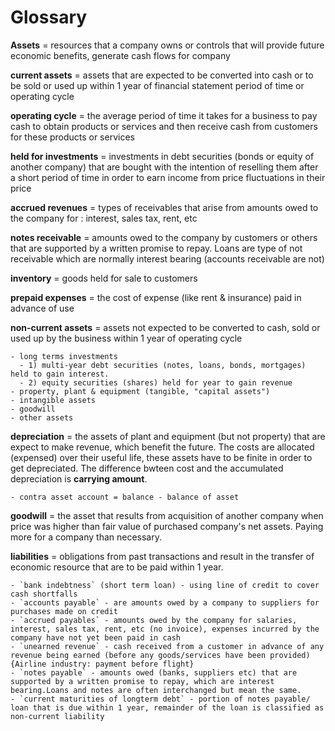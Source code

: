 
# Glossary


**Assets** = resources that a company owns or controls that will provide future economic benefits, generate cash flows for company

**current assets** = assets that are expected to be converted into cash or to be sold or used up within 1 year of financial statement period of time or operating cycle

**operating cycle** = the average period of time it takes for a business to pay cash to obtain products or services and then receive cash from customers for these products or services

**held for investments** = investments in debt securities (bonds or equity of another company) that are bought with the intention of reselling them after a short period of time in order to earn income from price fluctuations in their price

**accrued revenues** = types of receivables that arise from amounts owed to the company for : interest, sales tax, rent, etc 

**notes receivable** = amounts owed to the company by customers or others that are supported by a written promise to repay. Loans are type of not receivable which are normally interest bearing (accounts receivable are not)

**inventory** = goods held for sale to customers

**prepaid expenses** = the cost of expense (like rent & insurance) paid in advance of use 

**non-current assets** = assets not expected to be converted to cash, sold or used up by the business within 1 year of operating cycle

    - long terms investments 
      - 1) multi-year debt securities (notes, loans, bonds, mortgages) held to gain interest. 
      - 2) equity securities (shares) held for year to gain revenue
    - property, plant & equipment (tangible, "capital assets")
    - intangible assets
    - goodwill
    - other assets


**depreciation** = the assets of plant and equipment (but not property) that are expect to make revenue, which benefit the future. The costs are allocated (expensed) over their useful life, these assets have to be finite in order to get depreciated. The difference bwteen cost and the accumulated depreciation is **carrying amount**.

    - contra asset account = balance - balance of asset


**goodwill** = the asset that results from acquisition of another company when price was higher than fair value of purchased company's net assets. Paying more for a company than necessary.


**liabilities** = obligations from past transactions and result in the transfer of economic resource that are to be paid within 1 year.

    - `bank indebtness` (short term loan) - using line of credit to cover cash shortfalls
    - `accounts payable` - are amounts owed by a company to suppliers for purchases made on credit
    - `accrued payables` - amounts owed by the company for salaries, interest, sales tax, rent, etc (no invoice), expenses incurred by the company have not yet been paid in cash
    - `unearned revenue` - cash received from a customer in advance of any revenue being earned (before any goods/services have been provided) {Airline industry: payment before flight}
    - `notes payable` - amounts owed (banks, suppliers etc) that are supported by a written promise to repay, which are interest bearing.Loans and notes are often interchanged but mean the same.
    - `current maturities of longterm debt` - portion of notes payable/ loan that is due within 1 year, remainder of the loan is classified as non-current liability


